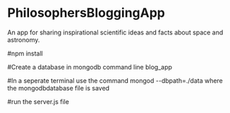 # PhilosophersBloggingApp
An app for sharing inspirational scientific ideas and facts about space and astronomy.

#npm install

#Create a database in mongodb command line blog_app

#In a seperate terminal use the command mongod --dbpath=./data where the mongodbdatabase file is saved

#run the server.js file
